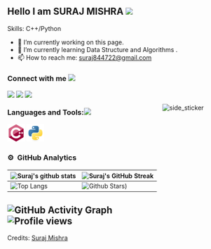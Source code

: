 ## Hello I am SURAJ MISHRA <img src = "https://raw.githubusercontent.com/MartinHeinz/MartinHeinz/master/wave.gif" width = 30px>
<p align='center'>
</p>
Skills: C++/Python
<p>
</p>

- 🔭 I’m currently working on this page. 
- 🌱 I’m currently learning Data Structure and Algorithms . 
- 📫 How to reach me: suraj844722@gmail.com 

### __Connect with me__  <img src='https://raw.githubusercontent.com/ShahriarShafin/ShahriarShafin/main/Assets/handshake.gif' width="90px">


<a href = 'https://www.linkedin.com/in/suraj-mishra-6935b5222'> <img width = '32px' align= 'center' src="https://raw.githubusercontent.com/rahulbanerjee26/githubAboutMeGenerator/main/icons/linked-in-alt.svg"/></a>
<a href = 'https://www.instagram.com/_samrat_3000/'> <img width = '32px' align= 'center'       src="https://upload.wikimedia.org/wikipedia/commons/thumb/9/96/Instagram.svg/2048px-Instagram.svg.png"/></a>
<a href = 'https://twitter.com/Suraj_Mishra7?t=NsYT9XMS9x1PDWbYGju94A&s=09'> <img width = '32px' align= 'center'       src="https://upload.wikimedia.org/wikipedia/commons/thumb/4/4f/Twitter-logo.svg/640px-Twitter-logo.svg.png"/></a>

<img align="right" width=150px height=150px alt="side_sticker" src="https://media.giphy.com/media/TEnXkcsHrP4YedChhA/giphy.gif" />

### __Languages and Tools__:<img src = "https://media2.giphy.com/media/QssGEmpkyEOhBCb7e1/giphy.gif?cid=ecf05e47a0n3gi1bfqntqmob8g9aid1oyj2wr3ds3mg700bl&rid=giphy.gif" width = 32px>

<img src="https://raw.githubusercontent.com/devicons/devicon/master/icons/cplusplus/cplusplus-original.svg" alt="cplusplus" width="40" height="40"/> <img src="https://raw.githubusercontent.com/devicons/devicon/master/icons/python/python-original.svg" alt="python" width="40" height="40"/> 

### ⚙️ &nbsp;GitHub Analytics
| ![Suraj's github stats](https://github-readme-stats.vercel.app/api?username=suraj-git07&show_icons=true&theme=tokyonight) | ![Suraj's GitHub Streak](https://github-readme-streak-stats.herokuapp.com/?user=suraj-git07&theme=tokyonight) |
| --- | --- |
| ![Top Langs](https://github-readme-stats.vercel.app/api/top-langs/?username=suraj-git07&theme=tokyonight) | ![Github Stars](https://github-readme-stats.vercel.app/api?username=suraj-git07&show_icons=true&locale=en&count_private=true&hide_rank=true&custom_title=My%20GitHub%20Stats&disable_animations=true&theme=tokyonight))
  
![GitHub Activity Graph](https://activity-graph.herokuapp.com/graph?username=suraj-git07)  
![Profile views](https://gpvc.arturio.dev/suraj-git07)  
-----
Credits: [Suraj Mishra](https://github.com/suraj-git07)
